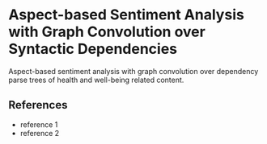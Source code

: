 # Aspect-based Sentiment Analysis with Graph Convolution over Syntactic Dependencies
Aspect-based sentiment analysis with graph convolution over dependency parse trees of health and well-being related content.


## References
* reference 1
* reference 2
